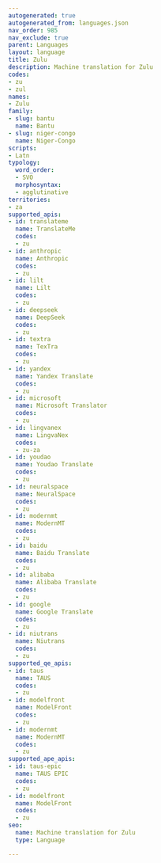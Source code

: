 ```yaml
---
autogenerated: true
autogenerated_from: languages.json
nav_order: 985
nav_exclude: true
parent: Languages
layout: language
title: Zulu
description: Machine translation for Zulu
codes:
- zu
- zul
names:
- Zulu
family:
- slug: bantu
  name: Bantu
- slug: niger-congo
  name: Niger-Congo
scripts:
- Latn
typology:
  word_order:
  - SVO
  morphosyntax:
  - agglutinative
territories:
- za
supported_apis:
- id: translateme
  name: TranslateMe
  codes:
  - zu
- id: anthropic
  name: Anthropic
  codes:
  - zu
- id: lilt
  name: Lilt
  codes:
  - zu
- id: deepseek
  name: DeepSeek
  codes:
  - zu
- id: textra
  name: TexTra
  codes:
  - zu
- id: yandex
  name: Yandex Translate
  codes:
  - zu
- id: microsoft
  name: Microsoft Translator
  codes:
  - zu
- id: lingvanex
  name: LingvaNex
  codes:
  - zu-za
- id: youdao
  name: Youdao Translate
  codes:
  - zu
- id: neuralspace
  name: NeuralSpace
  codes:
  - zu
- id: modernmt
  name: ModernMT
  codes:
  - zu
- id: baidu
  name: Baidu Translate
  codes:
  - zu
- id: alibaba
  name: Alibaba Translate
  codes:
  - zu
- id: google
  name: Google Translate
  codes:
  - zu
- id: niutrans
  name: Niutrans
  codes:
  - zu
supported_qe_apis:
- id: taus
  name: TAUS
  codes:
  - zu
- id: modelfront
  name: ModelFront
  codes:
  - zu
- id: modernmt
  name: ModernMT
  codes:
  - zu
supported_ape_apis:
- id: taus-epic
  name: TAUS EPIC
  codes:
  - zu
- id: modelfront
  name: ModelFront
  codes:
  - zu
seo:
  name: Machine translation for Zulu
  type: Language

---
```


